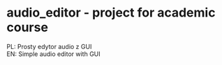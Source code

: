 # audio_editor - project for academic course
PL: Prosty edytor audio z GUI <br />
EN: Simple audio editor with GUI
